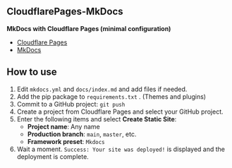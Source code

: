 ## CloudflarePages-MkDocs

**MkDocs with Cloudflare Pages (minimal configuration)**

- [Cloudflare Pages](https://pages.cloudflare.com/)
- [MkDocs](https://www.mkdocs.org/)

## How to use

1. Edit `mkdocs.yml` and `docs/index.md` and add files if needed.
2. Add the pip package to `requirements.txt` . (Themes and plugins)
3. Commit to a GitHub project: `git push`
4. Create a project from Cloudflare Pages and select your GitHub project.
5. Enter the following items and select **Create Static Site**:
    - **Project name**: Any name
    - **Production branch**: `main`, `master`, etc.
    - **Framework preset**: `Mkdocs`
6. Wait a moment. `Success: Your site was deployed!` is displayed and the deployment is complete.
